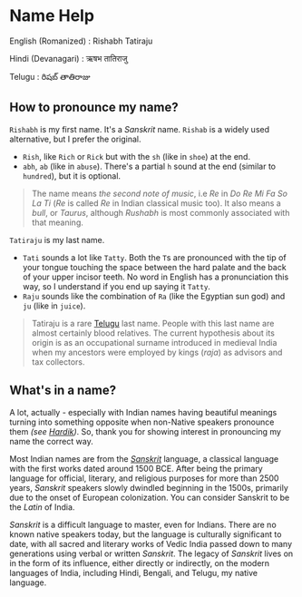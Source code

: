 # Name Help

English (Romanized) : Rishabh Tatiraju

Hindi (Devanagari)  : ऋषभ तातिराजु

Telugu              : రిషబ్ తాతిరాజు

## How to pronounce my name?
`Rishabh` is my first name. It's a _Sanskrit_ name. `Rishab` is a widely used alternative, but I prefer the original.
- `Rish`, like `Rich` or `Rick` but with the `sh` (like in `shoe`) at the end.
- `abh`, `ab` (like in `abuse`). There's a partial `h` sound at the end (similar to `hundred`), but it is optional.

> The name means _the second note of music_, i.e _Re_ in _Do Re Mi Fa So La Ti_ (_Re_ is called _Re_ in Indian classical music too). It also means a _bull_, or _Taurus_, although _Rushabh_ is most commonly associated with that meaning.

`Tatiraju` is my last name.
- `Tati` sounds a lot like `Tatty`. Both the `T`s are pronounced with the tip of your tongue touching the space between the hard palate and the back of your upper incisor teeth. No word in English has a pronunciation this way, so I understand if you end up saying it `Tatty`.
- `Raju` sounds like the combination of `Ra` (like the Egyptian sun god) and `ju` (like in `juice`).

> Tatiraju is a rare [Telugu](https://en.wikipedia.org/wiki/Telugu_people) last name. People with this last name are almost certainly blood relatives. The current hypothesis about its origin is as an occupational surname introduced in medieval India when my ancestors were employed by kings (_raja_) as advisors and tax collectors.

## What's in a name?
A lot, actually - especially with Indian names having beautiful meanings turning into something opposite when non-Native speakers pronounce them _(see [Hardik](https://en.wikipedia.org/wiki/Hardik))_. So, thank you for showing interest in pronouncing my name the correct way.

Most Indian names are from the [_Sanskrit_](https://en.wikipedia.org/wiki/Sanskrit) language, a classical language with the first works dated around 1500 BCE. After being the primary language for official, literary, and religious purposes for more than 2500 years, _Sanskrit_ speakers slowly dwindled beginning in the 1500s, primarily due to the onset of European colonization. You can consider Sanskrit to be the _Latin_ of India.

_Sanskrit_ is a difficult language to master, even for Indians. There are no known native speakers today, but the language is culturally significant to date, with all sacred and literary works of Vedic India passed down to many generations using verbal or written _Sanskrit_. The legacy of _Sanskrit_ lives on in the form of its influence, either directly or indirectly, on the modern languages of India, including Hindi, Bengali, and Telugu, my native language. 
